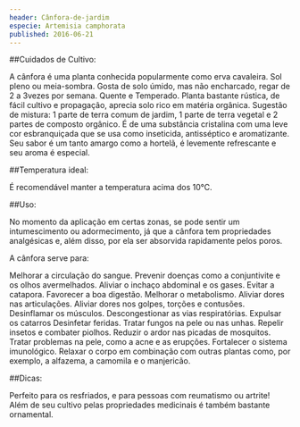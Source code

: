 ```yaml
---
header: Cânfora-de-jardim
especie: Artemisia camphorata
published: 2016-06-21
---
```



##Cuidados de Cultivo:

A cânfora é uma planta conhecida popularmente como erva cavaleira. Sol pleno ou meia-sombra. Gosta de solo úmido, mas não encharcado, regar de 2 a 3vezes por semana.
Quente e Temperado. Planta bastante rústica, de fácil cultivo e propagação, aprecia solo rico em matéria orgânica. Sugestão de mistura: 1 parte de terra comum de jardim,
 1 parte de terra vegetal e 2 partes de composto orgânico.
É de uma substância cristalina com uma leve cor esbranquiçada que 
se usa como inseticida, antisséptico e aromatizante. Seu sabor é um tanto amargo como a hortelã, 
é levemente refrescante e seu aroma é especial.
 
##Temperatura ideal:

É recomendável manter a temperatura acima dos 10°C.


##Uso:
 
No momento da aplicação em certas zonas, se pode sentir um intumescimento ou adormecimento, 
 já que a cânfora tem propriedades analgésicas e, além disso, por ela ser absorvida rapidamente pelos
 poros.

A cânfora serve para:

Melhorar a circulação do sangue.
Prevenir doenças como a conjuntivite e os olhos avermelhados.
Aliviar o inchaço abdominal e os gases.
Evitar a catapora.
Favorecer a boa digestão.
Melhorar o metabolismo.
Aliviar dores nas articulações.
Aliviar dores nos golpes, torções e contusões.
Desinflamar os músculos.
Descongestionar as vias respiratórias.
Expulsar os catarros
Desinfetar feridas.
Tratar fungos na pele ou nas unhas.
Repelir insetos e combater piolhos.
Reduzir o ardor nas picadas de mosquitos.
Tratar problemas na pele, como a acne e as erupções.
Fortalecer o sistema imunológico.
Relaxar o corpo em combinação com outras plantas como, por exemplo, a alfazema, a camomila e o manjericão.

##Dicas:

Perfeito para os resfriados, e para pessoas com reumatismo ou artrite! Além de seu cultivo pelas propriedades 
medicinais é também bastante ornamental.
